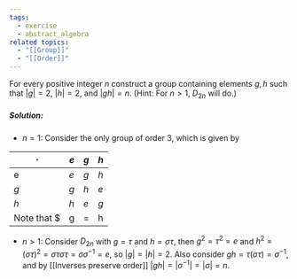 ```yaml
---
tags:
  - exercise
  - abstract_algebra
related topics:
  - "[[Group]]"
  - "[[Order]]"
---
```

For every positive integer $n$ construct a group containing elements $g, h$ such that $|g| = 2$, $|h| = 2$, and $|gh| = n$. (Hint: For $n > 1$, $D_{2n}$ will do.)
##### Solution:
- $n=1$:
	Consider the only group of order $3$, which is given by

| $\cdot$ | $e$ | $g$ | $h$ |
| ------- | --- | --- | --- |
| e       | $e$ | $g$ | $h$ |
| $g$     | $g$ | $h$ | $e$ |
| $h$     | $h$ | $e$ | $g$ |
	Note that $|g|=|h|=2$ and $|gh|=|e|=1$.
- $n>1$:
	Consider $D_{2n}$ with $g=\tau$ and $h=\sigma\tau$, then $g^2=\tau^2=e$ and $h^2=(\sigma\tau)^2=\sigma\tau\sigma\tau=\sigma\sigma^{-1}=e$, so $|g|=|h|=2$. Also consider $gh=\tau(\sigma\tau)=\sigma^{-1}$, and by [[Inverses preserve order]] $|gh|=|\sigma^{-1}|=|\sigma|=n$.